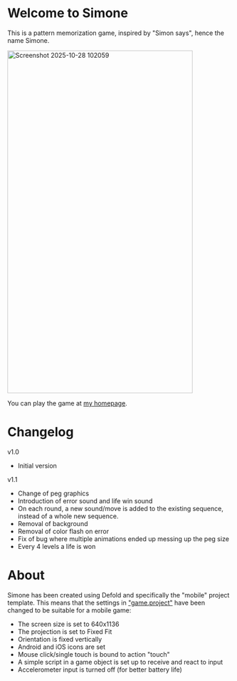 # Welcome to Simone

This is a pattern memorization game, inspired by "Simon says", hence the name Simone.

<img width="416" height="768" alt="Screenshot 2025-10-28 102059" src="https://github.com/user-attachments/assets/f81d82f8-fa08-4073-87a6-d4f7a571ea46" />

You can play the game at [my homepage](https://paraschis.gr/filepage.php?key=simone).

# Changelog
v1.0
- Initial version

v1.1
- Change of peg graphics
- Introduction of error sound and life win sound
- On each round, a new sound/move is added to the existing sequence, instead of a whole new sequence.
- Removal of background
- Removal of color flash on error
- Fix of bug where multiple animations ended up messing up the peg size
- Every 4 levels a life is won

# About
Simone has been created using Defold and specifically the "mobile" project template. This means that the settings in ["game.project"](defold://open?path=/game.project) have been changed to be suitable for a mobile game:

- The screen size is set to 640x1136
- The projection is set to Fixed Fit
- Orientation is fixed vertically
- Android and iOS icons are set
- Mouse click/single touch is bound to action "touch"
- A simple script in a game object is set up to receive and react to input
- Accelerometer input is turned off (for better battery life)

